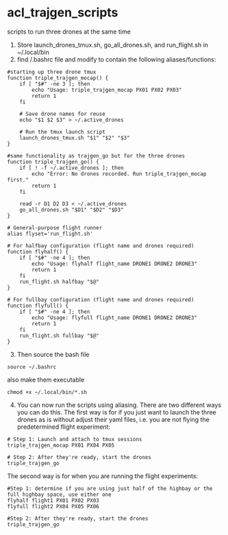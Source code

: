 # acl_trajgen_scripts
scripts to run three drones at the same time

1. Store launch_drones_tmux.sh, go_all_drones.sh, and run_flight.sh in ~/.local/bin
2. find /.bashrc file and modify to contain the following aliases/functions:
```
#starting up three drone tmux
function triple_trajgen_mocap() {
    if [ "$#" -ne 3 ]; then      
        echo "Usage: triple_trajgen_mocap PX01 PX02 PX03"
        return 1
    fi

    # Save drone names for reuse
    echo "$1 $2 $3" > ~/.active_drones

    # Run the tmux launch script
    launch_drones_tmux.sh "$1" "$2" "$3"
}

#same functionality as trajgen_go but for the three drones
function triple_trajgen_go() {
    if [ ! -f ~/.active_drones ]; then
        echo "Error: No drones recorded. Run triple_trajgen_mocap first."
        return 1
    fi

    read -r D1 D2 D3 < ~/.active_drones
    go_all_drones.sh "$D1" "$D2" "$D3"
}

# General-purpose flight runner
alias flyset='run_flight.sh'

# For halfbay configuration (flight name and drones required)
function flyhalf() {
    if [ "$#" -ne 4 ]; then
        echo "Usage: flyhalf flight_name DRONE1 DRONE2 DRONE3"
        return 1
    fi
    run_flight.sh halfbay "$@"
}

# For fullbay configuration (flight name and drones required)
function flyfull() {
    if [ "$#" -ne 4 ]; then
        echo "Usage: flyfull flight_name DRONE1 DRONE2 DRONE3"
        return 1
    fi
    run_flight.sh fullbay "$@"
}
```
3. Then source the bash file
```
source ~/.bashrc
```
also make them executable
```
chmod +x ~/.local/bin/*.sh
```
4. You can now run the scripts using aliasing. There are two different ways you can do this. The first way is for if you just want to launch the three drones as is without adjust their yaml files, i.e. you are not flying the predetermined flight experiment:
```
# Step 1: Launch and attach to tmux sessions
triple_trajgen_mocap PX01 PX04 PX05

# Step 2: After they're ready, start the drones
triple_trajgen_go
```

The second way is for when you are running the flight experiments:
```
#Step 1: determine if you are using just half of the highbay or the full highbay space, use either one
flyhalf flight1 PX01 PX02 PX03
flyfull flight2 PX04 PX05 PX06

#Step 2: After they're ready, start the drones
triple_trajgen_go
